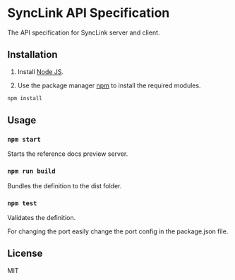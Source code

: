 # SyncLink API Specification

The API specification for SyncLink server and client.

## Installation

1. Install [Node JS](https://nodejs.org/).

2. Use the package manager [npm](https://npmjs.org/) to install the required modules.

```bash
npm install
```

## Usage

### `npm start`

Starts the reference docs preview server.

### `npm run build`

Bundles the definition to the dist folder.

### `npm test`

Validates the definition.

For changing the port easily change the port config in the package.json file.

## License

MIT
